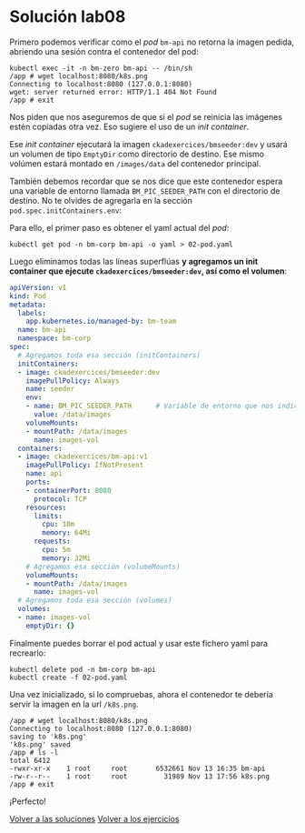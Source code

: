 # Solución lab08

Primero podemos verificar como el _pod_ `bm-api` no retorna la imagen pedida, abriendo una sesión contra el contenedor del pod:

```
kubectl exec -it -n bm-zero bm-api -- /bin/sh
/app # wget localhost:8080/k8s.png
Connecting to localhost:8080 (127.0.0.1:8080)
wget: server returned error: HTTP/1.1 404 Not Found
/app # exit
```

Nos piden que nos aseguremos de que si el _pod_ se reinicia las imágenes estén copiadas otra vez. Eso sugiere el uso de un _init container_.

Ese _init container_ ejecutará la imagen `ckadexercices/bmseeder:dev` y usará un volumen de tipo `EmptyDir` como directorio de destino. Ese mismo volúmen estará montado en `/images/data` del contenedor principal.

También debemos recordar que se nos dice que este contenedor espera una variable de entorno llamada `BM_PIC_SEEDER_PATH` con el directorio de destino. No te olvides de agregarla en la sección `pod.spec.initContainers.env`:

Para ello, el primer paso es obtener el yaml actual del _pod_:

```
kubectl get pod -n bm-corp bm-api -o yaml > 02-pod.yaml
```

Luego eliminamos todas las líneas superflúas **y agregamos un init container que ejecute `ckadexercices/bmseeder:dev`, así como el volumen**:

```yaml
apiVersion: v1
kind: Pod
metadata:
  labels:
    app.kubernetes.io/managed-by: bm-team
  name: bm-api
  namespace: bm-corp
spec:
  # Agregamos toda esa sección (initContainers)
  initContainers:
  - image: ckadexercices/bmseeder:dev
    imagePullPolicy: Always
    name: seeder
    env:
    - name: BM_PIC_SEEDER_PATH      # Variable de entorno que nos indican
      value: /data/images
    volumeMounts:
    - mountPath: /data/images
      name: images-vol
  containers:
  - image: ckadexercices/bm-api:v1
    imagePullPolicy: IfNotPresent
    name: api
    ports:
    - containerPort: 8080
      protocol: TCP
    resources:
      limits:
        cpu: 10m
        memory: 64Mi
      requests:
        cpu: 5m
        memory: 32Mi
    # Agregamos esa sección (volumeMounts)
    volumeMounts:
    - mountPath: /data/images
      name: images-vol
  # Agregamos toda esa sección (volumes)
  volumes:
  - name: images-vol
    emptyDir: {}
```

Finalmente puedes borrar el pod actual y usar este fichero yaml para recrearlo:

```
kubectl delete pod -n bm-corp bm-api
kubectl create -f 02-pod.yaml
```

Una vez inicializado, si lo compruebas, ahora el contenedor te debería servir la imagen en la url `/k8s.png`.

```
/app # wget localhost:8080/k8s.png
Connecting to localhost:8080 (127.0.0.1:8080)
saving to 'k8s.png'
'k8s.png' saved
/app # ls -l
total 6412
-rwxr-xr-x    1 root     root       6532661 Nov 13 16:35 bm-api
-rw-r--r--    1 root     root         31989 Nov 13 17:56 k8s.png
/app # exit
```

¡Perfecto!

[Volver a las soluciones](./readme.md)
[Volver a los ejercicios](../ejercicios.md)
